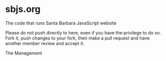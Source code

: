 sbjs.org
========

The code that runs Santa Barbara JavaScript website

Please do not push directly to here, even if you have the privilege to do so. Fork it, push changes to your fork, then make a pull request and have another member review and accept it.

The Management
